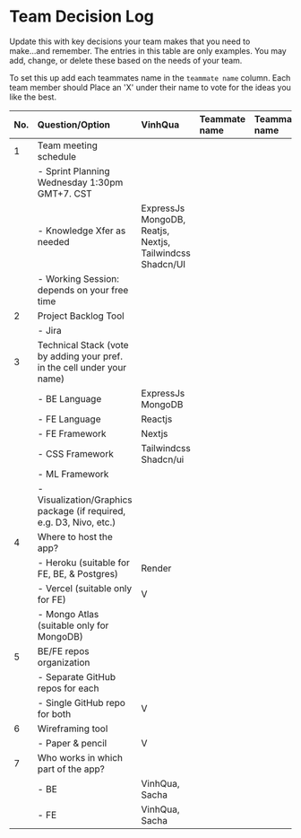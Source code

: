 # Team Decision Log

Update this with key decisions your team makes that you need to make...and 
remember. The entries in this table are only examples. You may add, change, or
delete these based on the needs of your team.

To set this up add each teammates name in the `teammate name` column. Each 
team member should Place an 'X' under their name to vote for the ideas 
you like the best.

| No. | Question/Option | VinhQua | Teammate name | Teammate name | Teammate name | Teammate name | Teammate name |
| :--- | :--- | :--- | :--- | :--- | :--- | :--- | :--- |
| 1 | Team meeting schedule | | | | | | |
|   |	- Sprint Planning Wednesday 1:30pm GMT+7. CST | | | | | | |
|   |	- Knowledge Xfer as needed |ExpressJs MongoDB, Reatjs, Nextjs, Tailwindcss Shadcn/UI | | | | | |
|   |	- Working Session: depends on your free time | | | | | | |
| 2	| Project Backlog Tool | | | | | | |
|   |	- Jira | | | | | | |
| 3	| Technical Stack (vote by adding your pref. in the cell under your name) | | | | | | |
|   |	- BE Language |ExpressJs MongoDB | | | | | |
|   |	- FE Language | Reactjs | | | | | |
|   |	- FE Framework | Nextjs| | | | | |
|   | - CSS Framework |Tailwindcss Shadcn/ui| | | | | |
|   |	- ML Framework | | | | | | |
|   |	- Visualization/Graphics package (if required, e.g. D3, Nivo, etc.) | | | | | | |
| 4	| Where to host the app? | | | | | | |
|   |	- Heroku (suitable for FE, BE, & Postgres) | Render | | | | | |
|   |	- Vercel (suitable only for FE) | V | | | | | |
|   |	- Mongo Atlas (suitable only for MongoDB) | | | | | | |
| 5	| BE/FE repos organization | | | | | | |
|   |	- Separate GitHub repos for each | | | | | | |
|   |	- Single GitHub repo for both | V | | | | | |
| 6	| Wireframing tool | | | | | | |
|   |	- Paper & pencil |V | | | | | |
| 7	| Who works in which part of the app? | | | | | | |
|   | - BE |VinhQua, Sacha|
|   |	- FE |VinhQua, Sacha| | | | | |
